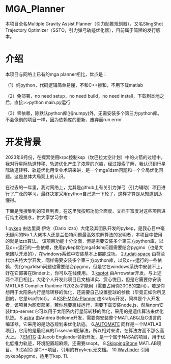 # MGA_Planner

本项目全名Multiple Gravity Assist Planner（引力助推规划器），又名SlingShot Trajectory Optimizer（SSTO，引力弹弓轨迹优化器），目前属于简陋的发行版本。


# 介绍

本项目与网络上已有的mga planner相比，优点是：

（1）纯python，代码逻辑简单易懂，不和C++掺和，不用下载matlab

（2）免部署，no need setup，no need build，no need install，下载到本地之后，直接>>python main.py运行

（3）零依赖，除默认python库(指numpy)外，无需安装多个第三方python库。不会像别的项目一样，因为依赖库的更新、废弃而run error


# 开发背景

2023年9月份，在探索使用krpc控制ksp（坎巴拉太空计划）中的火箭的过程中，我对行星际轨道转移、轨迹优化产生了浓厚的兴趣，经过搜索了解，我认识到行星际轨道转移、轨迹优化用专业术语来讲，是一个mga1dsm问题和一个全局优化问题。这是总体大局观上的认识。

在过去的一年里，我对网络上，尤其是github上有关引力弹弓（引力辅助）项目进行了广泛的学习，最终决定采用python自己造一下轮子，这样才算是从知道到达懂得。

下面是我搜集到的项目列表，在这里我按照功能全面度、文档丰富度对这些项目进行纯主观排序，供大家学习参考：

1.[pykep](https://github.com/esa/pykep)
由达里奥·伊佐（Dario Izzo）大佬及其团队开发的pykep，是我心目中毫无疑问的No.1.大佬本人还是兰伯特问题最高效求解算法的发明者，本项目中使用的就是izzo算法。
该项目功能十分全面，但是需要安装多个第三方python库，以及c++运行的一些依赖，使用pykep优化mga1dsm问题需要结合pygmo（也是大佬团队开发的），在windows系统中安装基本上都能成功。
2.[tudat-space](https://github.com/tudat-team/tudatpy)
由荷兰代尔夫特大学开发，同样需要安装多个第三方python库，以及c++运行的一些依赖，优化mga1dsm问题也需要结合pygmo，但是它在windows系统中安装不上，好在它部署在Binder上，你可以在线使用。
3.[ksptot](https://github.com/Arrowstar/ksptot)
由Arrowstar开发，与上述两个项目相比，大佬个人开发此项目且文档详实、赏心悦目，但是它需要你安装MATLAB Compiler Runtime R2022a才能用（需要占用你20GB的空间），若是你想用于太阳系内行星际转移的优化，还需要自己设置星球的参数（毕竟正如你所见到的，它是ksp的tot）。
4.[KSP-MGA-Planner](https://github.com/Krafpy/KSP-MGA-Planner)
由Krafpy开发，同样是个人开发者，该项目为网页部署，若你想要离线运行，需要下载安装node.js，然后npm安装http-server.它可以用于太阳系内行星际转移的优化，采用的是遗传算法来优化轨迹。
5.[astra](https://github.com/andreabellome/astra)
由Andrea Bellome开发，需要你安装整个MATLAB以及C语言的编译器，它采用的是动态规划来优化轨迹。
6.[AUTOMATE](https://github.com/HadrienAFSA/AUTOMATE)
同样是一个MATLAB项目，它用的是最经典的Tisserand图解法，所以相对来讲，在算法方面不那么高大上。
7.[EMTG](https://github.com/nasa/EMTG)
由Jacob Englander领衔开发，是一个属于NASA的项目，用于优化低推力轨迹，环境配置超麻烦，还需要snopt。
8.[SkippingStone](https://github.com/rodyo/FEX-SkippingStone)
MATLAB项目。
9.[IGATO](https://github.com/tingspain/IGATO)
是C++项目，引用的有pykep,无文档。
10.[Wayfinder](https://github.com/Muetdhiver-lab/Wayfinder)
引用pykep&pygmo，适用于ksp.
11.
